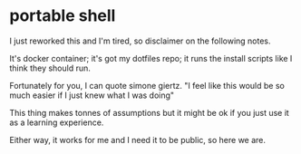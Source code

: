 # portable shell

I just reworked this and I'm tired, so disclaimer on the following notes.

It's docker container; it's got my dotfiles repo; it runs the install scripts like I think they should run.  

Fortunately for you, I can quote simone giertz. "I feel like this would be so much easier if I just knew what I was doing"

This thing makes tonnes of assumptions but it might be ok if you just use it as a learning experience. 

Either way, it works for me and I need it to be public, so here we are.

